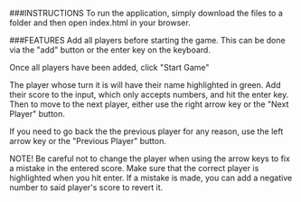 ###INSTRUCTIONS
To run the application, simply download the files to a folder and then open index.html in your browser.

###FEATURES
Add all players before starting the game. This can be done via the "add" button or the enter key on the keyboard.

Once all players have been added, click "Start Game"

The player whose turn it is will have their name highlighted in green. Add their score to the input, which only accepts numbers,
and hit the enter key. Then to move to the next player, either use the right arrow key or the "Next Player" button.

If you need to go back the the previous player for any reason, use the left arrow key or the "Previous Player" button.

NOTE! Be careful not to change the player when using the arrow keys to fix a mistake in the entered score. Make sure that the
correct player is highlighted when you hit enter. If a mistake is made, you can add a negative number to said player's score
to revert it.
